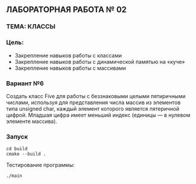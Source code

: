 ## ЛАБОРАТОРНАЯ РАБОТА № 02
### ТЕМА: КЛАССЫ
### Цель:
- Закрепление навыков работы с классами
- Закрепление навыков работы с динамической памятью на «куче»
- Закрепление навыков работы с массивами
### Вариант №6
Создать класс Five для работы с беззнаковыми целыми пятиричными числами, используя для представления 
числа массив из элементов типа unsigned char, каждый элемент которого является пятеричной цифрой. 
Младшая цифра имеет меньший индекс (единицы — в нулевом элементе массива).

### Запуск
```
cd build
cmake --build .
```
Тестирование программы:
```
./main
```
